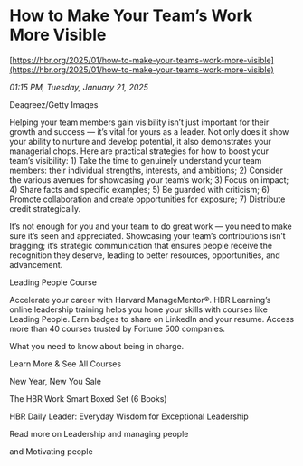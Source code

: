 # How to Make Your Team’s Work More Visible

[https://hbr.org/2025/01/how-to-make-your-teams-work-more-visible](https://hbr.org/2025/01/how-to-make-your-teams-work-more-visible)

*01:15 PM, Tuesday, January 21, 2025*

Deagreez/Getty Images

Helping your team members gain visibility isn’t just important for their growth and success — it’s vital for yours as a leader. Not only does it show your ability to nurture and develop potential, it also demonstrates your managerial chops. Here are practical strategies for how to boost your team’s visibility: 1) Take the time to genuinely understand your team members: their individual strengths, interests, and ambitions; 2) Consider the various avenues for showcasing your team’s work; 3) Focus on impact; 4) Share facts and specific examples; 5) Be guarded with criticism; 6) Promote collaboration and create opportunities for exposure; 7) Distribute credit strategically.

It’s not enough for you and your team to do great work — you need to make sure it’s seen and appreciated. Showcasing your team’s contributions isn’t bragging; it’s strategic communication that ensures people receive the recognition they deserve, leading to better resources, opportunities, and advancement.

Leading People Course

Accelerate your career with Harvard ManageMentor®. HBR Learning’s online leadership training helps you hone your skills with courses like Leading People. Earn badges to share on LinkedIn and your resume. Access more than 40 courses trusted by Fortune 500 companies.

What you need to know about being in charge.

Learn More & See All Courses

New Year, New You Sale

The HBR Work Smart Boxed Set (6 Books)

HBR Daily Leader: Everyday Wisdom for Exceptional Leadership

Read more on Leadership and managing people

and Motivating people

